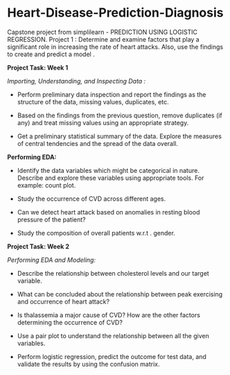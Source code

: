 # Heart-Disease-Prediction-Diagnosis
Capstone project from simplilearn - PREDICTION USING LOGISTIC REGRESSION.
Project 1 : Determine and examine factors that play a significant role in increasing the rate of heart attacks. Also, use the findings to create and predict a model .

**Project Task: Week 1**

*Importing, Understanding, and Inspecting Data :*

- Perform preliminary data inspection and report the findings as the structure of the data, missing values, duplicates, etc.

- Based on the findings from the previous question, remove duplicates (if any) and treat missing values using an appropriate strategy.

- Get a preliminary statistical summary of the data. Explore the measures of central tendencies and the spread of the data overall.

**Performing EDA:**

- Identify the data variables which might be categorical in nature. Describe and explore these variables using appropriate tools. For example: count plot.

- Study the occurrence of CVD across different ages.

- Can we detect heart attack based on anomalies in resting blood pressure of the patient?

- Study the composition of overall patients w.r.t . gender.

**Project Task: Week 2**

*Performing EDA and Modeling:*

- Describe the relationship between cholesterol levels and our target variable.

- What can be concluded about the relationship between peak exercising and occurrence of heart attack?

- Is thalassemia a major cause of CVD? How are the other factors determining the occurrence of CVD?

- Use a pair plot to understand the relationship between all the given variables.

- Perform logistic regression, predict the outcome for test data, and validate the results by using the confusion matrix.

